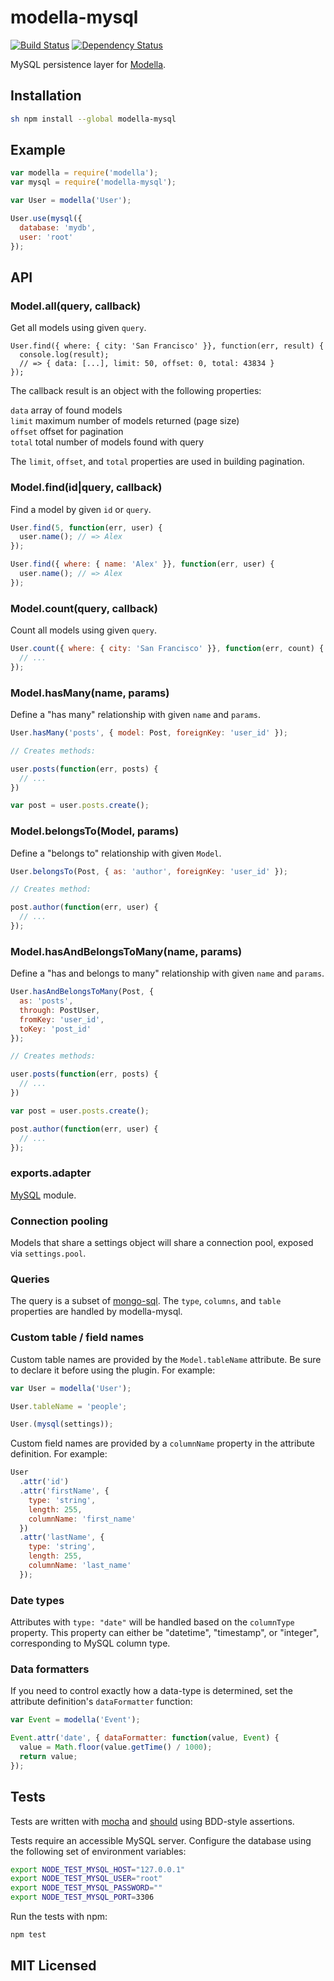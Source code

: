 # modella-mysql

[![Build Status](https://secure.travis-ci.org/alexmingoia/modella-mysql.png?branch=master)](http://travis-ci.org/alexmingoia/modella-mysql)
[![Dependency Status](https://david-dm.org/alexmingoia/modella-mysql.png)](http://david-dm.org/alexmingoia/modella-mysql)

MySQL persistence layer for [Modella](https://github.com/modella/modella).

## Installation

```sh
sh npm install --global modella-mysql
```

## Example

```javascript
var modella = require('modella');
var mysql = require('modella-mysql');

var User = modella('User');

User.use(mysql({
  database: 'mydb',
  user: 'root'
});
```

## API

### Model.all(query, callback)

Get all models using given `query`.

```javascriptdd
User.find({ where: { city: 'San Francisco' }}, function(err, result) {
  console.log(result);
  // => { data: [...], limit: 50, offset: 0, total: 43834 }
});
```

The callback result is an object with the following properties:

`data` array of found models  
`limit` maximum number of models returned (page size)  
`offset` offset for pagination  
`total` total number of models found with query

The `limit`, `offset`, and `total` properties are used in building pagination.

### Model.find(id|query, callback)

Find a model by given `id` or `query`.

```javascript
User.find(5, function(err, user) {
  user.name(); // => Alex
});

User.find({ where: { name: 'Alex' }}, function(err, user) {
  user.name(); // => Alex
});
```

### Model.count(query, callback)

Count all models using given `query`.

```javascript
User.count({ where: { city: 'San Francisco' }}, function(err, count) {
  // ...
});
```

### Model.hasMany(name, params)

Define a "has many" relationship with given `name` and `params`.

```javascript
User.hasMany('posts', { model: Post, foreignKey: 'user_id' });

// Creates methods:

user.posts(function(err, posts) {
  // ...
})

var post = user.posts.create();
```

### Model.belongsTo(Model, params)

Define a "belongs to" relationship with given `Model`.

```javascript
User.belongsTo(Post, { as: 'author', foreignKey: 'user_id' });

// Creates method:

post.author(function(err, user) {
  // ...
});
```

### Model.hasAndBelongsToMany(name, params)

Define a "has and belongs to many" relationship with given `name` and `params`.

```javascript
User.hasAndBelongsToMany(Post, {
  as: 'posts',
  through: PostUser,
  fromKey: 'user_id',
  toKey: 'post_id'
});

// Creates methods:

user.posts(function(err, posts) {
  // ...
})

var post = user.posts.create();

post.author(function(err, user) {
  // ...
});
```

### exports.adapter

[MySQL](https://github.com/felixge/node-mysql) module.

### Connection pooling

Models that share a settings object will share a connection pool, exposed via
`settings.pool`.

### Queries

The query is a subset of [mongo-sql](https://github.com/goodybag/mongo-sql).
The `type`, `columns`, and `table` properties are handled by modella-mysql.

### Custom table / field names

Custom table names are provided by the `Model.tableName` attribute. Be sure to
declare it before using the plugin. For example:

```javascript
var User = modella('User');

User.tableName = 'people';

User.(mysql(settings));
```

Custom field names are provided by a `columnName` property in the attribute
definition. For example:

```javascript
User
  .attr('id')
  .attr('firstName', {
    type: 'string',
    length: 255,
    columnName: 'first_name'
  })
  .attr('lastName', {
    type: 'string',
    length: 255,
    columnName: 'last_name'
  });
```

### Date types

Attributes with `type: "date"` will be handled based on the `columnType`
property. This property can either be "datetime", "timestamp", or "integer",
corresponding to MySQL column type.

### Data formatters

If you need to control exactly how a data-type is determined, set the attribute
definition's `dataFormatter` function:

```javascript
var Event = modella('Event');

Event.attr('date', { dataFormatter: function(value, Event) {
  value = Math.floor(value.getTime() / 1000);
  return value;
});
```

## Tests

Tests are written with [mocha](https://github.com/visionmedia/mocha) and
[should](https://github.com/visionmedia/should.js) using BDD-style assertions.

Tests require an accessible MySQL server. Configure the database using the
following set of environment variables:

```sh
export NODE_TEST_MYSQL_HOST="127.0.0.1"
export NODE_TEST_MYSQL_USER="root"
export NODE_TEST_MYSQL_PASSWORD=""
export NODE_TEST_MYSQL_PORT=3306
```
Run the tests with npm:

```sh
npm test
```

## MIT Licensed
